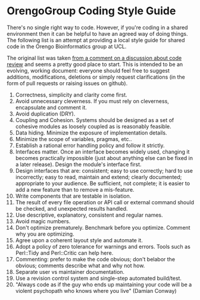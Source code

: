 OrengoGroup Coding Style Guide
==============================

There's no single right way to code. However, if you're coding in a shared environment then it
can be helpful to have an agreed way of doing things. The following list is an attempt at providing 
a local style guide for shared code in the Orengo Bioinformatics group at UCL.

The original list was taken [from a comment on a discussion about code review](http://www.perlmonks.org/?node_id=989115) and seems a pretty good place to start. This is intended to be an evolving, working document: everyone should feel free to suggest additions, modifications, deletions or simply request clarifications (in the form of pull requests or raising issues on github).

1. Correctness, simplicity and clarity come first.
1. Avoid unnecessary cleverness. If you must rely on cleverness, encapsulate and comment it.
1. Avoid duplication (DRY).
1. Coupling and Cohesion. Systems should be designed as a set of cohesive modules as loosely coupled as is reasonably feasible.
1. Data hiding. Minimize the exposure of implementation details.
1. Minimize the scope of variables, pragmas, etc..
1. Establish a rational error handling policy and follow it strictly.
1. Interfaces matter. Once an interface becomes widely used, changing it becomes practically impossible (just about anything else can be fixed in a later release). Design the module's interface first.
1. Design interfaces that are: consistent; easy to use correctly; hard to use incorrectly; easy to read, maintain and extend; clearly documented; appropriate to your audience. Be sufficient, not complete; it is easier to add a new feature than to remove a mis-feature.
1. Write components that are testable in isolation.
1. The result of every file operation or API call or external command should be checked, and unexpected results handled.
1. Use descriptive, explanatory, consistent and regular names.
1. Avoid magic numbers.
1. Don't optimize prematurely. Benchmark before you optimize. Comment why you are optimizing.
1. Agree upon a coherent layout style and automate it.
1. Adopt a policy of zero tolerance for warnings and errors. Tools such as Perl::Tidy and Perl::Critic can help here.
1. Commenting: prefer to make the code obvious; don't belabor the obvious; comments describe what and why not how.
1.  Separate user vs maintainer documentation.
1.  Use a revision control system and single-step automated build/test.
1.  "Always code as if the guy who ends up maintaining your code will be a violent psychopath who knows where you live" (Damian Conway)
